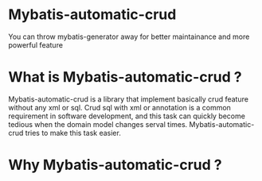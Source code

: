 # Mybatis-automatic-crud
You can throw mybatis-generator away for better maintainance and more powerful feature

# What is Mybatis-automatic-crud ?

Mybatis-automatic-crud is a library that implement basically crud feature without any xml or sql.
Crud sql with xml or annotation is a common requirement in software development, and this task can quickly become tedious when the domain model
changes serval times. Mybatis-automatic-crud tries to make this task easier.

# Why Mybatis-automatic-crud ?

